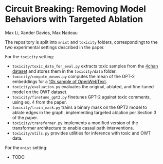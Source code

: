 # Circuit Breaking: Removing Model Behaviors with Targeted Ablation
Max Li, Xander Davies, Max Nadeau

The repository is split into `mnist` and `toxicity` folders, correspondingt to the two experimental settings described in the paper.

For the `toxicity` setting:
- `toxicity/toxic_data_for_eval.py` extracts toxic samples from the [4chan dataset](https://arxiv.org/abs/2001.07487) and stores them in the `toxicity/data` folder. 
- `toxicity/compute_means.py` computes the mean of the GPT-2 embeddings for a [10k sample of OpenWebText](https://huggingface.co/datasets/NeelNanda/pile-10k).
- `toxicity/evaluation.py` evaluates the original, ablated, and fine-tuned model on the OWT dataset.
- `toxicity/finetune_gpt2.py` finetunes GPT-2 against toxic comments, using eq. 4 from the paper.
- `toxicity/train_mask.py` trains a binary mask on the GPT2 model to ablate edges in the graph, implementing targeted ablation per Section 3 of the paper.
- `toxicity/transformer.py` implements a modified version of the transformer architecture to enable casaul path
interventions.
- `toxicity/utils.py` provides utilities for inference with toxic and OWT data.

For the `mnist` setting:
- TODO